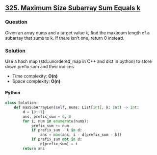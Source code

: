 ## **[325. Maximum Size Subarray Sum Equals k](https://leetcode.com/problems/maximum-size-subarray-sum-equals-k/)**

### Question
Given an array nums and a target value k, find the maximum length of a subarray that sums to k. If there isn't one, return 0 instead.

### Solution
Use a hash map (std::unordered_map in C++ and dict in python) to store down prefix sum and their indices.

- Time complexity: **O(n)**
- Space complexity: **O(n)**

#### Python
```python
class Solution:
    def maxSubArrayLen(self, nums: List[int], k: int) -> int:
        d = {0:-1}
        ans, prefix_sum = 0, 0
        for i, num in enumerate(nums):
            prefix_sum += num
            if prefix_sum - k in d:
                ans = max(ans, i - d[prefix_sum - k])
            if prefix_sum not in d:
                d[prefix_sum] = i
        return ans
```
